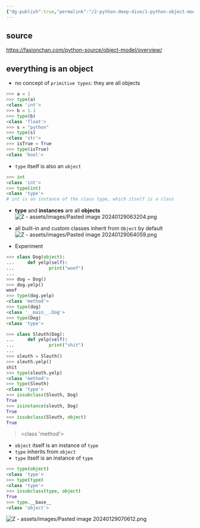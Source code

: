 ```yaml
---
{"dg-publish":true,"permalink":"/2-python-deep-dive/1-python-object-model/","noteIcon":"","created":"2024-01-29T06:21:34.847+01:00","updated":"2024-01-29T20:50:00.430+01:00"}
---
```


## source
https://fasionchan.com/python-source/object-model/overview/

## everything is an object
- no concept of `primitive types`: they are all objects
```Python
>>> a = 1
>>> type(a)
<class 'int'>
>>> b = 1.1
>>> type(b)
<class 'float'>
>>> s = "python"
>>> type(s)
<class 'str'>
>>> isTrue = True
>>> type(isTrue)
<class 'bool'>
```
- `type` itself is also an `object`
```Python
>>> int
<class 'int'>
>>> type(int)
<class 'type'>
# int is an instance of the class type, which itself is a class
```
- **type** and **instances** are all **objects** 
![Z - assets/images/Pasted image 20240129063204.png](/img/user/Z%20-%20assets/images/Pasted%20image%2020240129063204.png)
- all built-in and custom classes inherit from `Object` by default
![Z - assets/images/Pasted image 20240129064059.png](/img/user/Z%20-%20assets/images/Pasted%20image%2020240129064059.png)

- Experiment
```Python
>>> class Dog(object):
...     def yelp(self):
...             print("woof")
...
>>> dog = Dog()
>>> dog.yelp()
woof
>>> type(dog.yelp)
<class 'method'>
>>> type(dog)
<class '__main__.Dog'>
>>> type(Dog)
<class 'type'>

>>> class Sleuth(Dog):
...     def yelp(self):
...             print("shit")
...
>>> sleuth = Sleuth()
>>> sleuth.yelp()
shit
>>> type(sleuth.yelp)
<class 'method'>
>>> type(Sleuth)
<class 'type'>
>>> issubclass(Sleuth, Dog)
True
>>> isinstance(sleuth, Dog)
True
>>> issubclass(Sleuth, object)
True
```
> <class 'method'>

- `object` itself is an instance of `type`
- `type` inherits from `object`
- `type` itself is an instance of `type`
```Python
>>> type(object)
<class 'type'>
>>> type(type)
<class 'type'>
>>> issubclass(type, object)
True
>>> type.__base__
<class 'object'>
```
![Z - assets/images/Pasted image 20240129070612.png](/img/user/Z%20-%20assets/images/Pasted%20image%2020240129070612.png)